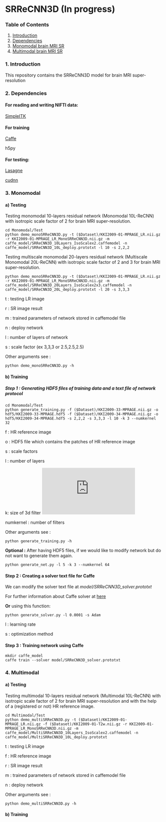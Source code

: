 # SRReCNN3D (In progress)


### Table of Contents
1. [Introduction](#introduction)
1. [Dependencies](#dependencies)
1. [Monomodal brain MRI SR](#monomodal)
1. [Multimodal brain MRI SR](#multimodal)

### 1. Introduction
This repository contains the SRReCNN3D model for brain MRI super-resolution

### 2. Dependencies

#### For reading and writing NIFTI data:
[SimpleITK](https://itk.org/Wiki/SimpleITK/GettingStarted)

#### For training
[Caffe](https://github.com/BVLC/caffe/)

h5py

#### For testing:
[Lasagne](https://lasagne.readthedocs.io/en/latest/)

[cudnn](https://developer.nvidia.com/cudnn)

### 3. Monomodal

#### a) Testing

Testing monomodal 10-layers residual network (Monomodal 10L-ReCNN) with isotropic scale factor of 2 for brain MRI super-resolution.

```
cd Monomodal/Test
python demo_monoSRReCNN3D.py -t ($Dataset)/KKI2009-01-MPRAGE_LR.nii.gz -r KKI2009-01-MPRAGE_LR_MonoSRReCNN3D.nii.gz -m caffe_model/SRReCNN3D_10Layers_IsoScalex2.caffemodel -n caffe_model/SRReCNN3D_10L_deploy.prototxt -l 10 -s 2,2,2
```
Testing multiscale monomodal 20-layers residual network (Multiscale Monomodal 20L-ReCNN) with isotropic scale factor of 2 and 3 for brain MRI super-resolution.

```
python demo_monoSRReCNN3D.py -t ($Dataset)/KKI2009-01-MPRAGE_LR.nii.gz -r KKI2009-01-MPRAGE_LR_MonoSRReCNN3D.nii.gz -m caffe_model/SRReCNN3D_20Layers_IsoScalex2x3.caffemodel -n caffe_model/SRReCNN3D_20L_deploy.prototxt -l 20 -s 3,3,3

```
t : testing LR image

r : SR image result

m : trained parameters of network stored in caffemodel file

n : deploy network

l : number of layers of network

s : scale factor (ex 3,3,3 or 2.5,2.5,2.5)

Other arguments see : 
```
python demo_monoSRReCNN3D.py -h
```

#### b) Training
##### Step 1 : Generating HDF5 files of training data and a text file of network protocol
```
cd Monomodal/Test
python generate_training.py -f ($Dataset)/KKI2009-33-MPRAGE.nii.gz -o hdf5/KKI2009-33-MPRAGE.hdf5 -f ($Dataset)/KKI2009-34-MPRAGE.nii.gz -o hdf5/KKI2009-34-MPRAGE.hdf5 -s 2,2,2 -s 3,3,3 -l 10 -k 3 --numkernel 32
```
f : HR reference image

o : HDF5 file which contains the patches of HR reference image

s : scale factors

l : number of layers

k: size of 3d filter ![](https://latex.codecogs.com/gif.latex?k%20%5Ctimes%20k%20%5Ctimes%20k)

numkernel : number of filters

Other arguments see : 
```
python generate_training.py -h
```

**Optional :** After having HDF5 files, if we would like to modify network but do not want to generate them again.

```
python generate_net.py -l 5 -k 3 --numkernel 64
```

#### Step 2 : Creating a solver text file for Caffe
We can modify the solver text file at *model/SRReCNN3D_solver.prototxt*

For further information about Caffe solver at [here](http://caffe.berkeleyvision.org/tutorial/solver.html)

**Or** using this function:
```
python generate_solver.py -l 0.0001 -s Adam
```
l : learning rate

s : optimization method

#### Step 3 : Training network using Caffe
```
mkdir caffe_model
caffe train --solver model/SRReCNN3D_solver.prototxt
```


### 4. Multimodal

#### a) Testing

Testing multimodal 10-layers residual network (Multimodal 10L-ReCNN) with isotropic scale factor of 2 for brain MRI super-resolution and with the help of a (registered or not) HR reference image.

```
cd Multimodal/Test
python demo_multiSRReCNN3D.py -t ($Dataset)/KKI2009-01-MPRAGE_LR.nii.gz -f ($Dataset)/KKI2009-01-T2w.nii.gz -r KKI2009-01-MPRAGE_LR_MonoSRReCNN3D.nii.gz -m caffe_model/MultiSRReCNN3D_10Layers_IsoScalex2.caffemodel -n caffe_model/MultiSRReCNN3D_10L_deploy.prototxt
```
t : testing LR image

f : HR reference image

r : SR image result

m : trained parameters of network stored in caffemodel file

n : deploy network

Other arguments see : 
```
python demo_multiSRReCNN3D.py -h
```

#### b) Training

